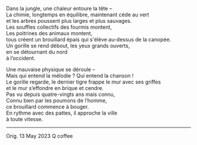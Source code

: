 Dans la jungle, une chaleur entoure la tête –\
La chimie, longtemps en équilibre, maintenant céde au vert\
et les arbres poussent plus larges et plus sauvages.\
Les souffles collectifs des fourmis montent,\
Les poitrines des animaux montent,\
tous créent un brouillard épais qui s'élève au-dessus de la canopée.\
Un gorille se rend débout, les yeux grands ouverts,\
en se détournant du nord\
à l’occident.

Une mauvaise physique se déroule –\
Mais qui entend la mélodie ? Qui entend la chanson !\
Le gorille regarde, le dernier tigre frappe le mur avec ses griffes\
et le mur s’effondre en brique et cendre.\
Pas vu depuis quatre-vingts ans mais connu,\
Connu bien par les poumons de l’homme,\
ce brouillard commence à bouger.\
En rythme avec des pattes, il approche la ville\
à toute vitesse.

-----

Orig. 13 May 2023
Q coffee